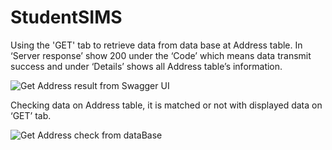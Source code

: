 # StudentSIMS

Using the 'GET' tab to retrieve data from data base at Address table. In ‘Server response’ show 200 under the ‘Code’ which means data transmit success and under ‘Details’ shows all Address table’s information. 

![Get Address result from Swagger UI](https://user-images.githubusercontent.com/63832090/88160839-53eb9c80-cc63-11ea-8cdf-7e213ef600ed.JPG)


Checking data on Address table, it is matched or not with displayed data on ‘GET’ tab.

![Get Address check from dataBase](https://user-images.githubusercontent.com/63832090/88163074-408e0080-cc66-11ea-9266-766a406bf628.JPG)

